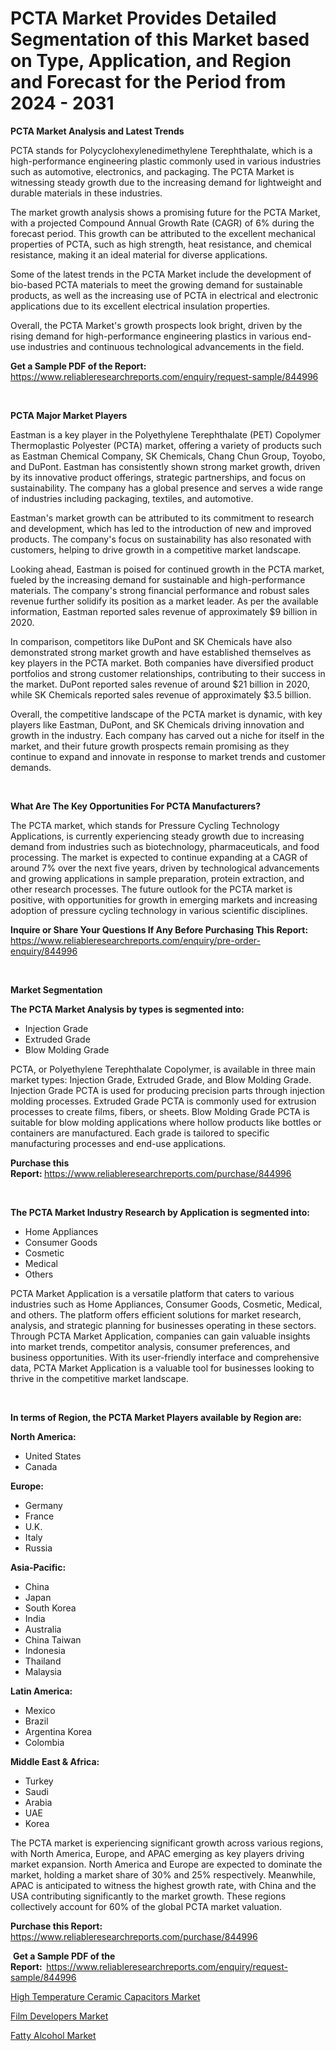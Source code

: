 <p><h1>PCTA Market Provides Detailed Segmentation of this Market based on Type, Application, and Region and Forecast for the Period from 2024 - 2031</h1></p><p><strong>PCTA Market Analysis and Latest Trends</strong></p>
<p><p>PCTA stands for Polycyclohexylenedimethylene Terephthalate, which is a high-performance engineering plastic commonly used in various industries such as automotive, electronics, and packaging. The PCTA Market is witnessing steady growth due to the increasing demand for lightweight and durable materials in these industries.</p><p>The market growth analysis shows a promising future for the PCTA Market, with a projected Compound Annual Growth Rate (CAGR) of 6% during the forecast period. This growth can be attributed to the excellent mechanical properties of PCTA, such as high strength, heat resistance, and chemical resistance, making it an ideal material for diverse applications.</p><p>Some of the latest trends in the PCTA Market include the development of bio-based PCTA materials to meet the growing demand for sustainable products, as well as the increasing use of PCTA in electrical and electronic applications due to its excellent electrical insulation properties.</p><p>Overall, the PCTA Market's growth prospects look bright, driven by the rising demand for high-performance engineering plastics in various end-use industries and continuous technological advancements in the field.</p></p>
<p><strong>Get a Sample PDF of the Report:&nbsp;</strong> <a href="https://www.reliableresearchreports.com/enquiry/request-sample/844996">https://www.reliableresearchreports.com/enquiry/request-sample/844996</a></p>
<p>&nbsp;</p>
<p><strong>PCTA Major Market Players</strong></p>
<p><p>Eastman is a key player in the Polyethylene Terephthalate (PET) Copolymer Thermoplastic Polyester (PCTA) market, offering a variety of products such as Eastman Chemical Company, SK Chemicals, Chang Chun Group, Toyobo, and DuPont. Eastman has consistently shown strong market growth, driven by its innovative product offerings, strategic partnerships, and focus on sustainability. The company has a global presence and serves a wide range of industries including packaging, textiles, and automotive.</p><p>Eastman's market growth can be attributed to its commitment to research and development, which has led to the introduction of new and improved products. The company's focus on sustainability has also resonated with customers, helping to drive growth in a competitive market landscape.</p><p>Looking ahead, Eastman is poised for continued growth in the PCTA market, fueled by the increasing demand for sustainable and high-performance materials. The company's strong financial performance and robust sales revenue further solidify its position as a market leader. As per the available information, Eastman reported sales revenue of approximately $9 billion in 2020.</p><p>In comparison, competitors like DuPont and SK Chemicals have also demonstrated strong market growth and have established themselves as key players in the PCTA market. Both companies have diversified product portfolios and strong customer relationships, contributing to their success in the market. DuPont reported sales revenue of around $21 billion in 2020, while SK Chemicals reported sales revenue of approximately $3.5 billion.</p><p>Overall, the competitive landscape of the PCTA market is dynamic, with key players like Eastman, DuPont, and SK Chemicals driving innovation and growth in the industry. Each company has carved out a niche for itself in the market, and their future growth prospects remain promising as they continue to expand and innovate in response to market trends and customer demands.</p></p>
<p>&nbsp;</p>
<p><strong>What Are The Key Opportunities For PCTA Manufacturers?</strong></p>
<p><p>The PCTA market, which stands for Pressure Cycling Technology Applications, is currently experiencing steady growth due to increasing demand from industries such as biotechnology, pharmaceuticals, and food processing. The market is expected to continue expanding at a CAGR of around 7% over the next five years, driven by technological advancements and growing applications in sample preparation, protein extraction, and other research processes. The future outlook for the PCTA market is positive, with opportunities for growth in emerging markets and increasing adoption of pressure cycling technology in various scientific disciplines.</p></p>
<p><strong>Inquire or Share Your Questions If Any Before Purchasing This Report:</strong> <a href="https://www.reliableresearchreports.com/enquiry/pre-order-enquiry/844996">https://www.reliableresearchreports.com/enquiry/pre-order-enquiry/844996</a></p>
<p>&nbsp;</p>
<p><strong>Market Segmentation</strong></p>
<p><strong>The PCTA Market Analysis by types is segmented into:</strong></p>
<p><ul><li>Injection Grade</li><li>Extruded Grade</li><li>Blow Molding Grade</li></ul></p>
<p><p>PCTA, or Polyethylene Terephthalate Copolymer, is available in three main market types: Injection Grade, Extruded Grade, and Blow Molding Grade. Injection Grade PCTA is used for producing precision parts through injection molding processes. Extruded Grade PCTA is commonly used for extrusion processes to create films, fibers, or sheets. Blow Molding Grade PCTA is suitable for blow molding applications where hollow products like bottles or containers are manufactured. Each grade is tailored to specific manufacturing processes and end-use applications.</p></p>
<p><strong>Purchase this Report:&nbsp;</strong><a href="https://www.reliableresearchreports.com/purchase/844996">https://www.reliableresearchreports.com/purchase/844996</a></p>
<p>&nbsp;</p>
<p><strong>The PCTA Market Industry Research by Application is segmented into:</strong></p>
<p><ul><li>Home Appliances</li><li>Consumer Goods</li><li>Cosmetic</li><li>Medical</li><li>Others</li></ul></p>
<p><p>PCTA Market Application is a versatile platform that caters to various industries such as Home Appliances, Consumer Goods, Cosmetic, Medical, and others. The platform offers efficient solutions for market research, analysis, and strategic planning for businesses operating in these sectors. Through PCTA Market Application, companies can gain valuable insights into market trends, competitor analysis, consumer preferences, and business opportunities. With its user-friendly interface and comprehensive data, PCTA Market Application is a valuable tool for businesses looking to thrive in the competitive market landscape.</p></p>
<p>&nbsp;</p>
<p><strong>In terms of Region, the PCTA Market Players available by Region are:</strong></p>
<p>
    <p> <strong> North America: </strong>
        <ul>
            <li>United States</li>
            <li>Canada</li>
        </ul>
        </p> 
    <p> <strong> Europe: </strong>
        <ul>
            <li>Germany</li>
            <li>France</li>
            <li>U.K.</li>
            <li>Italy</li>
            <li>Russia</li>
        </ul>
        </p> 
    <p> <strong> Asia-Pacific: </strong>
        <ul>
            <li>China</li>
            <li>Japan</li>
            <li>South Korea</li>
            <li>India</li>
            <li>Australia</li>
            <li>China Taiwan</li>
            <li>Indonesia</li>
            <li>Thailand</li>
            <li>Malaysia</li>
        </ul>
        </p> 
    <p> <strong> Latin America: </strong>
        <ul>
            <li>Mexico</li>
            <li>Brazil</li>
            <li>Argentina Korea</li>
            <li>Colombia</li>
        </ul>
        </p> 
    <p> <strong> Middle East & Africa: </strong>
        <ul>
            <li>Turkey</li>
            <li>Saudi</li>
            <li>Arabia</li>
            <li>UAE</li>
            <li>Korea</li>
        </ul>
    </p>
    </p>
<p><p>The PCTA market is experiencing significant growth across various regions, with North America, Europe, and APAC emerging as key players driving market expansion. North America and Europe are expected to dominate the market, holding a market share of 30% and 25% respectively. Meanwhile, APAC is anticipated to witness the highest growth rate, with China and the USA contributing significantly to the market growth. These regions collectively account for 60% of the global PCTA market valuation.</p></p>
<p><strong>Purchase this Report: </strong><a href="https://www.reliableresearchreports.com/purchase/844996">https://www.reliableresearchreports.com/purchase/844996</a></p>
<p>&nbsp;<strong>Get a Sample PDF of the Report:&nbsp;&nbsp;</strong><a href="https://www.reliableresearchreports.com/enquiry/request-sample/844996">https://www.reliableresearchreports.com/enquiry/request-sample/844996</a></p>
<p><strong></strong></p>
<p><p><a href="https://frill-swim-3cd.notion.site/Global-High-Temperature-Ceramic-Capacitors-Market-Size-and-Market-Trends-Insights-and-Projections-f-299dca4f6ee0450fb7a3b0200357cefc">High Temperature Ceramic Capacitors Market</a></p><p><a href="https://github.com/singletonthaxterkelliehr2df/Market-Research-Report-List-1/blob/main/film-developers-market.md">Film Developers Market</a></p><p><a href="https://github.com/kufem1/Market-Research-Report-List-1/blob/main/fatty-alcohol-market.md">Fatty Alcohol Market</a></p></p>